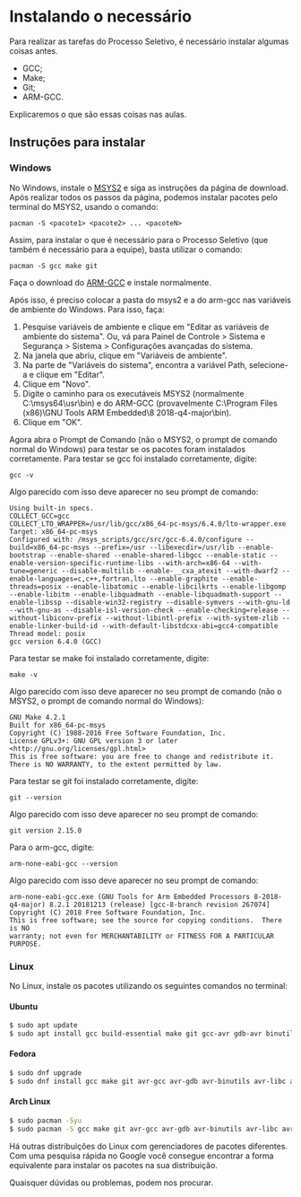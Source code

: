 # Instalando o necessário

Para realizar as tarefas do Processo Seletivo, é necessário instalar algumas coisas antes.
* GCC;
* Make;
* Git;
* ARM-GCC.

Explicaremos o que são essas coisas nas aulas.

## Instruções para instalar

### Windows

No Windows, instale o [MSYS2][msys2] e siga as instruções da página de download.
Após realizar todos os passos da página, podemos instalar pacotes pelo terminal do MSYS2, usando o comando:

`pacman -S <pacote1> <pacote2> ... <pacoteN>`

Assim, para instalar o que é necessário para o Processo Seletivo (que também é necessário para a equipe), basta utilizar o comando:

`pacman -S gcc make git`

Faça o download do [ARM-GCC][arm-gcc] e instale normalmente.

Após isso, é preciso colocar a pasta do msys2 e a do arm-gcc nas variáveis de ambiente do Windows. Para isso, faça:
1. Pesquise variáveis de ambiente e clique em "Editar as variáveis de ambiente do sistema". Ou, vá para Painel de Controle > Sistema e Segurança > Sistema > Configurações avançadas do sistema.
2. Na janela que abriu, clique em "Variáveis de ambiente".
3. Na parte de "Variáveis do sistema", encontra a variável Path, selecione-a e clique em "Editar".
4. Clique em "Novo".
5. Digite o caminho para os executáveis MSYS2 (normalmente C:\msys64\usr\bin) e do ARM-GCC (provavelmente C:\Program Files (x86)\GNU Tools ARM Embedded\8 2018-q4-major\bin).
6. Clique em "OK".

Agora abra o Prompt de Comando (não o MSYS2, o prompt de comando normal do Windows) para testar se os pacotes foram instalados corretamente.
Para testar se gcc foi instalado corretamente, digite:

`gcc -v`

Algo parecido com isso deve aparecer no seu prompt de comando:

```
Using built-in specs.
COLLECT_GCC=gcc
COLLECT_LTO_WRAPPER=/usr/lib/gcc/x86_64-pc-msys/6.4.0/lto-wrapper.exe
Target: x86_64-pc-msys
Configured with: /msys_scripts/gcc/src/gcc-6.4.0/configure --build=x86_64-pc-msys --prefix=/usr --libexecdir=/usr/lib --enable-bootstrap --enable-shared --enable-shared-libgcc --enable-static --enable-version-specific-runtime-libs --with-arch=x86-64 --with-tune=generic --disable-multilib --enable-__cxa_atexit --with-dwarf2 --enable-languages=c,c++,fortran,lto --enable-graphite --enable-threads=posix --enable-libatomic --enable-libcilkrts --enable-libgomp --enable-libitm --enable-libquadmath --enable-libquadmath-support --enable-libssp --disable-win32-registry --disable-symvers --with-gnu-ld --with-gnu-as --disable-isl-version-check --enable-checking=release --without-libiconv-prefix --without-libintl-prefix --with-system-zlib --enable-linker-build-id --with-default-libstdcxx-abi=gcc4-compatible
Thread model: posix
gcc version 6.4.0 (GCC)
```

Para testar se make foi instalado corretamente, digite:

`make -v`

Algo parecido com isso deve aparecer no seu prompt de comando (não o MSYS2, o prompt de comando normal do Windows):

```
GNU Make 4.2.1
Built for x86_64-pc-msys
Copyright (C) 1988-2016 Free Software Foundation, Inc.
License GPLv3+: GNU GPL version 3 or later <http://gnu.org/licenses/gpl.html>
This is free software: you are free to change and redistribute it.
There is NO WARRANTY, to the extent permitted by law.
```

Para testar se git foi instalado corretamente, digite:

`git --version`

Algo parecido com isso deve aparecer no seu prompt de comando:

```
git version 2.15.0
```

Para o arm-gcc, digite:

`arm-none-eabi-gcc --version`

Algo parecido com isso deve aparecer no seu prompt de comando:

```
arm-none-eabi-gcc.exe (GNU Tools for Arm Embedded Processors 8-2018-q4-major) 8.2.1 20181213 (release) [gcc-8-branch revision 267074]
Copyright (C) 2018 Free Software Foundation, Inc.
This is free software; see the source for copying conditions.  There is NO
warranty; not even for MERCHANTABILITY or FITNESS FOR A PARTICULAR PURPOSE.
```



### Linux
No Linux, instale os pacotes utilizando os seguintes comandos no terminal:

#### Ubuntu
```bash
$ sudo apt update
$ sudo apt install gcc build-essential make git gcc-avr gdb-avr binutils-avr avr-libc avrdude
```

#### Fedora
```bash
$ sudo dnf upgrade
$ sudo dnf install gcc make git avr-gcc avr-gdb avr-binutils avr-libc avrdude
```

#### Arch Linux
```bash
$ sudo pacman -Syu
$ sudo pacman -S gcc make git avr-gcc avr-gdb avr-binutils avr-libc avrdude
```

Há outras distribuições do Linux com gerenciadores de pacotes diferentes. Com uma pesquisa rápida no Google
você consegue encontrar a forma equivalente para instalar os pacotes na sua distribuição.

Quaisquer dúvidas ou problemas, podem nos procurar.

[msys2]: http://www.msys2.org/
[arm-gcc]: https://developer.arm.com/-/media/Files/downloads/gnu-rm/8-2018q4/gcc-arm-none-eabi-8-2018-q4-major-win32-sha1.exe?revision=1cf82350-d608-4fdd-8b68-2e771baa13af?product=GNU%20Arm%20Embedded%20Toolchain,32-bit,,Windows,8-2018-q4-major